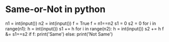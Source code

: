 # Same-or-Not in python
n1 = int(input())
n2 = int(input())
f = True
f = n1==n2
s1 = 0
s2 = 0
for i in range(n1):
  h = int(input())
  s1 += h
for i in range(n2):
  h = int(input())
  s2 += h
f &= s1==s2
if f:
  print('Same')
else:
  print('Not Same')
